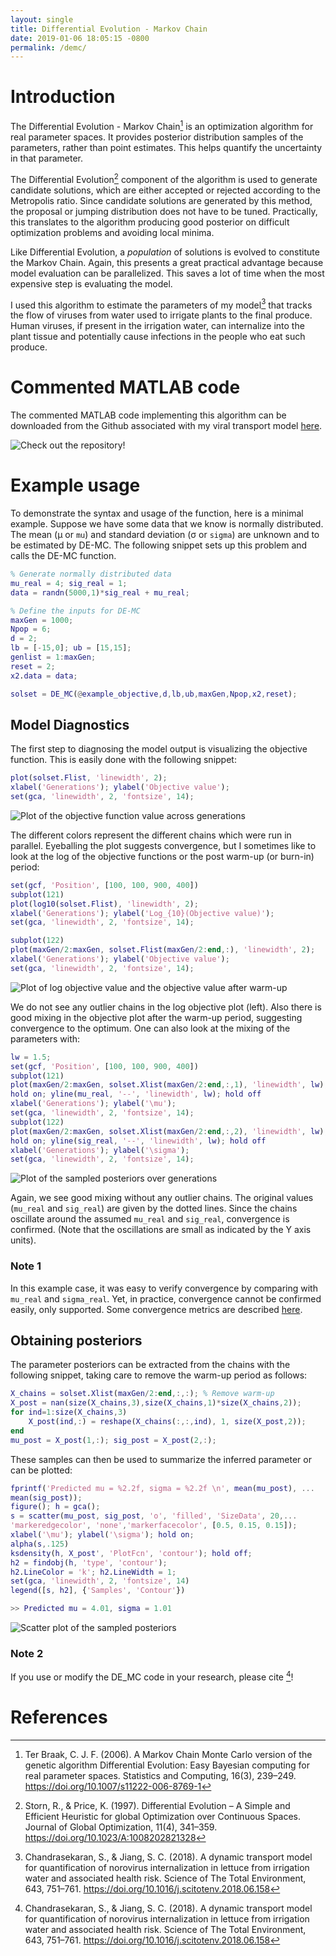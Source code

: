```yaml
---
layout: single
title: Differential Evolution - Markov Chain
date: 2019-01-06 18:05:15 -0800
permalink: /demc/
---
```


# Introduction

The Differential Evolution - Markov Chain[^1] is an optimization algorithm for real parameter spaces. It provides posterior distribution samples of the parameters, rather than point estimates. This helps quantify the uncertainty in that parameter.

The Differential Evolution[^2] component of the algorithm is used to generate candidate solutions, which are either accepted or rejected according to the Metropolis ratio. Since candidate solutions are generated by this method, the proposal or jumping distribution does not have to be tuned. Practically, this translates to the algorithm producing good posterior on difficult optimization problems and avoiding local minima.

Like Differential Evolution, a *population* of solutions is evolved to constitute the Markov Chain. Again, this presents a great practical advantage because model evaluation can be parallelized. This saves a lot of time when the most expensive step is evaluating the model.

I used this algorithm to estimate the parameters of my model[^3] that tracks the flow of viruses from water used to irrigate plants to the final produce. Human viruses, if present in the irrigation water, can internalize into the plant tissue and potentially cause infections in the people who eat such produce.

# Commented MATLAB code

The commented MATLAB code implementing this algorithm can be downloaded from the Github associated with my viral transport model [here](https://github.com/JiangLabUCI/ViralTransport/blob/master/functions/DE_MC.m).

![Check out the repository!](/assets/DEMC/DE_MC.PNG)

# Example usage

To demonstrate the syntax and usage of the function, here is a minimal example. Suppose we have some data that we know is normally distributed. The mean (&#956; or `mu`) and standard deviation (&#963; or `sigma`)  are unknown and to be estimated by DE-MC. The following snippet sets up this problem and calls the DE-MC function.

~~~matlab
% Generate normally distributed data
mu_real = 4; sig_real = 1;
data = randn(5000,1)*sig_real + mu_real;

% Define the inputs for DE-MC
maxGen = 1000;
Npop = 6;
d = 2;
lb = [-15,0]; ub = [15,15];
genlist = 1:maxGen;
reset = 2;
x2.data = data;

solset = DE_MC(@example_objective,d,lb,ub,maxGen,Npop,x2,reset);
~~~

## Model Diagnostics

The first step to diagnosing the model output is visualizing the objective function. This is easily done with the following snippet:

~~~matlab
plot(solset.Flist, 'linewidth', 2);
xlabel('Generations'); ylabel('Objective value');
set(gca, 'linewidth', 2, 'fontsize', 14);
~~~

![Plot of the objective function value across generations](/assets/DEMC/objplot.png)

The different colors represent the different chains which were run in parallel. Eyeballing the plot suggests convergence, but I sometimes like to look at the log of the objective functions or the post warm-up (or burn-in) period:

~~~matlab
set(gcf, 'Position', [100, 100, 900, 400])
subplot(121)
plot(log10(solset.Flist), 'linewidth', 2);
xlabel('Generations'); ylabel('Log_{10}(Objective value)');
set(gca, 'linewidth', 2, 'fontsize', 14);

subplot(122)
plot(maxGen/2:maxGen, solset.Flist(maxGen/2:end,:), 'linewidth', 2);
xlabel('Generations'); ylabel('Objective value');
set(gca, 'linewidth', 2, 'fontsize', 14);
~~~

![Plot of log objective value and the objective value after warm-up](/assets/DEMC/zoom_objplot.png)

We do not see any outlier chains in the log objective plot (left). Also there is good mixing in the objective plot after the warm-up period, suggesting convergence to the optimum. One can also look at the mixing of the parameters with:

~~~matlab
lw = 1.5;
set(gcf, 'Position', [100, 100, 900, 400])
subplot(121)
plot(maxGen/2:maxGen, solset.Xlist(maxGen/2:end,:,1), 'linewidth', lw);
hold on; yline(mu_real, '--', 'linewidth', lw); hold off
xlabel('Generations'); ylabel('\mu');
set(gca, 'linewidth', 2, 'fontsize', 14);
subplot(122)
plot(maxGen/2:maxGen, solset.Xlist(maxGen/2:end,:,2), 'linewidth', lw);
hold on; yline(sig_real, '--', 'linewidth', lw); hold off
xlabel('Generations'); ylabel('\sigma');
set(gca, 'linewidth', 2, 'fontsize', 14);
~~~

![Plot of the sampled posteriors over generations](/assets/DEMC/mixing.png)

Again, we see good mixing without any outlier chains. The original values (`mu_real` and `sig_real`) are given by the dotted lines. Since the chains oscillate around the assumed `mu_real` and `sig_real`, convergence is confirmed. (Note that the oscillations are small as indicated by the Y axis units).

### Note 1

In this example case, it was easy to verify convergence by comparing with `mu_real` and `sigma_real`. Yet, in practice, convergence cannot be confirmed easily, only supported. Some convergence metrics are described [here](https://support.sas.com/documentation/cdl/en/statug/63033/HTML/default/viewer.htm#statug_introbayes_sect008.htm>).

## Obtaining posteriors

The parameter posteriors can be extracted from the chains with the following snippet, taking care to remove the warm-up period as follows:

~~~matlab
X_chains = solset.Xlist(maxGen/2:end,:,:); % Remove warm-up
X_post = nan(size(X_chains,3),size(X_chains,1)*size(X_chains,2));
for ind=1:size(X_chains,3)
    X_post(ind,:) = reshape(X_chains(:,:,ind), 1, size(X_post,2));
end
mu_post = X_post(1,:); sig_post = X_post(2,:);
~~~

These samples can then be used to summarize the inferred parameter or can be plotted:

~~~matlab
fprintf('Predicted mu = %2.2f, sigma = %2.2f \n', mean(mu_post), ...
mean(sig_post));
figure(); h = gca();
s = scatter(mu_post, sig_post, 'o', 'filled', 'SizeData', 20,...
'markeredgecolor', 'none','markerfacecolor', [0.5, 0.15, 0.15]);
xlabel('\mu'); ylabel('\sigma'); hold on;
alpha(s,.125)
ksdensity(h, X_post', 'PlotFcn', 'contour'); hold off;
h2 = findobj(h, 'type', 'contour');
h2.LineColor = 'k'; h2.LineWidth = 1;
set(gca, 'linewidth', 2, 'fontsize', 14)
legend([s, h2], {'Samples', 'Contour'})
~~~

~~~matlab
>> Predicted mu = 4.01, sigma = 1.01
~~~

![Scatter plot of the sampled posteriors](/assets/DEMC/post.png)

### Note 2

If you use or modify the DE_MC code in your research, please cite [^3]!

# References

[^1]: Ter Braak, C. J. F. (2006). A Markov Chain Monte Carlo version of the genetic algorithm Differential Evolution: Easy Bayesian computing for real parameter spaces. Statistics and Computing, 16(3), 239–249. <https://doi.org/10.1007/s11222-006-8769-1>

[^2]: Storn, R., & Price, K. (1997). Differential Evolution – A Simple and Efficient Heuristic for global Optimization over Continuous Spaces. Journal of Global Optimization, 11(4), 341–359. <https://doi.org/10.1023/A:1008202821328>

[^3]: Chandrasekaran, S., & Jiang, S. C. (2018). A dynamic transport model for quantification of norovirus internalization in lettuce from irrigation water and associated health risk. Science of The Total Environment, 643, 751–761. <https://doi.org/10.1016/j.scitotenv.2018.06.158>